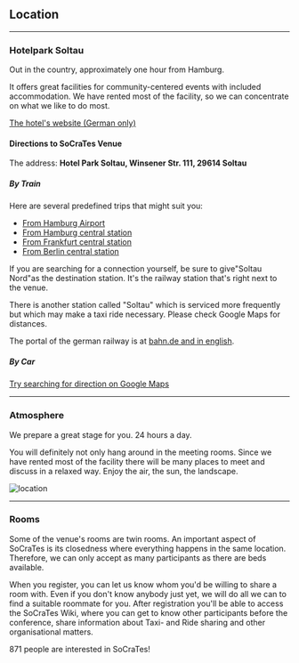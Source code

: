 ## Location
---
### Hotelpark Soltau

Out in the country, approximately one hour from Hamburg.

It offers great facilities for community-centered events with included accommodation. We have rented most of the facility, so we can concentrate on what we like to do most.

[The hotel's website (German only)](http://www.hotel-park-soltau.de/)

#### Directions to SoCraTes Venue
The address: **Hotel Park Soltau, Winsener Str. 111, 29614 Soltau**

##### By Train
Here are several predefined trips that might suit you:

* [From Hamburg Airport](http://reiseauskunft.bahn.de/bin/query.exe/en?revia=yes&existOptimizePrice=1&country=DEU&dbkanal_007=L01_S01_D001_KIN0001_qf-bahn_LZ003&ignoreTypeCheck=yes&S=Hamburg+Airport&REQ0JourneyStopsSID=&REQ0JourneyStopsS0A=7&Z=Soltau+Nord&REQ0JourneyStopsZID=&REQ0JourneyStopsZ0A=7&trip-type=single&date=Th%2C+24.08.17&time=16%3A00&timesel=arrive&returnTimesel=depart&optimize=0&travelProfile=-1&adult-number=1&children-number=0&infant-number=0&tariffTravellerType.1=E&tariffTravellerReductionClass.1=0&tariffTravellerAge.1=&qf-trav-bday-1=&tariffTravellerReductionClass.2=0&tariffTravellerReductionClass.3=0&tariffTravellerReductionClass.4=0&tariffTravellerReductionClass.5=0&tariffClass=2&start=1&qf.bahn.button.suchen=)
* [From Hamburg central station](http://reiseauskunft.bahn.de/bin/query.exe/en?revia=yes&existOptimizePrice=1&country=DEU&dbkanal_007=L01_S01_D001_KIN0001_qf-bahn_LZ003&ignoreTypeCheck=yes&S=Hamburg+Hbf&REQ0JourneyStopsSID=&REQ0JourneyStopsS0A=7&Z=Soltau+Nord&REQ0JourneyStopsZID=&REQ0JourneyStopsZ0A=7&trip-type=single&date=Th%2C+24.08.17&time=16%3A00&timesel=arrive&returnTimesel=depart&optimize=0&travelProfile=-1&adult-number=1&children-number=0&infant-number=0&tariffTravellerType.1=E&tariffTravellerReductionClass.1=0&tariffTravellerAge.1=&qf-trav-bday-1=&tariffTravellerReductionClass.2=0&tariffTravellerReductionClass.3=0&tariffTravellerReductionClass.4=0&tariffTravellerReductionClass.w5=0&tariffClass=2&start=1&qf.bahn.button.suchen=)
* [From Frankfurt central station](http://reiseauskunft.bahn.de/bin/query.exe/en?revia=yes&existOptimizePrice=1&country=DEU&dbkanal_007=L01_S01_D001_KIN0001_qf-bahn_LZ003&ignoreTypeCheck=yes&S=Frankfurt%28Main%29+Hbf&REQ0JourneyStopsSID=&REQ0JourneyStopsS0A=7&Z=Soltau+Nord&REQ0JourneyStopsZID=&REQ0JourneyStopsZ0A=7&trip-type=single&date=Th%2C+24.08.17&time=16%3A00&timesel=arrive&returnTimesel=depart&optimize=0&travelProfile=-1&adult-number=1&children-number=0&infant-number=0&tariffTravellerType.1=E&tariffTravellerReductionClass.1=0&tariffTravellerAge.1=&qf-trav-bday-1=&tariffTravellerReductionClass.2=0&tariffTravellerReductionClass.3=0&tariffTravellerReductionClass.4=0&tariffTravellerReductionClass.5=0&tariffClass=2&start=1&qf.bahn.button.suchen=)
* [From Berlin central station](http://reiseauskunft.bahn.de/bin/query.exe/en?revia=yes&existOptimizePrice=1&country=DEU&dbkanal_007=L01_S01_D001_KIN0001_qf-bahn_LZ003&ignoreTypeCheck=yes&S=Berlin+Hbf&REQ0JourneyStopsSID=&REQ0JourneyStopsS0A=7&Z=Soltau+Nord&REQ0JourneyStopsZID=&REQ0JourneyStopsZ0A=7&trip-type=single&date=Th%2C+24.08.17&time=16%3A00&timesel=arrive&returnTimesel=depart&optimize=0&travelProfile=-1&adult-number=1&children-number=0&infant-number=0&tariffTravellerType.1=E&tariffTravellerReductionClass.1=0&tariffTravellerAge.1=&qf-trav-bday-1=&tariffTravellerReductionClass.2=0&tariffTravellerReductionClass.3=0&tariffTravellerReductionClass.4=0&tariffTravellerReductionClass.5=0&tariffClass=2&start=1&qf.bahn.button.suchen=)

If you are searching for a connection yourself, be sure to give"Soltau Nord"as the destination station. It's the railway station that's right next to the venue.

There is another station called "Soltau" which is serviced more frequently but which may make a taxi ride necessary. Please check Google Maps for distances.

The portal of the german railway is at [bahn.de and in english](http://www.bahn.de/p_en/view/index.shtml).

##### By Car
[Try searching for direction on Google Maps](https://www.google.de/maps/dir//Winsener+Stra%C3%9Fe+111,+29614+Soltau/@53.0017002,9.7903546,12z/data=!3m1!4b1!4m8!4m7!1m0!1m5!1m1!1s0x47b1b35f8a0e5ea9:0x581ef3c0be6300d0!2m2!1d9.85902!2d53.00172)

---
### Atmosphere
We prepare a great stage for you. 24 hours a day.

You will definitely not only hang around in the meeting rooms. Since we have rented most of the facility there will be many places to meet and discuss in a relaxed way. Enjoy the air, the sun, the landscape.

![location](https://www.socrates-conference.de/img/soltau-inner-yard.jpg)

---
### Rooms
Some of the venue's rooms are twin rooms. An important aspect of SoCraTes is its closedness where everything happens in the same location. Therefore, we can only accept as many participants as there are beds available.

When you register, you can let us know whom you'd be willing to share a room with. Even if you don't know anybody just yet, we will do all we can to find a suitable roommate for you. After registration you'll be able to access the SoCraTes Wiki, where you can get to know other participants before the conference, share information about Taxi- and Ride sharing and other organisational matters.


871 people are interested in SoCraTes!